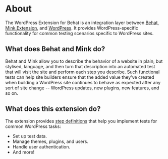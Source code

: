 # About

The WordPress Extension for Behat is an integration layer between [Behat](http://behat.org), [Mink Extension](https://github.com/Behat/MinkExtension), and [WordPress](https://wordpress.org). It provides WordPress-specific functionality for common testing scenarios specific to WordPress sites.

## What does Behat and Mink do?

Behat and Mink allow you to describe the behavior of a website in plain, but stylised, language, and then turn that description into an automated test that will visit the site and perform each step you describe. Such functional tests can help site builders ensure that the added value they've created when building a WordPress site continues to behave as expected after any sort of site change -- WordPress updates, new plugins, new features, and so on.

## What does this extension do?

The extension provides [step definitions](http://docs.behat.org/en/latest/user_guide/context/definitions.html) that help you implement tests for common WordPress tasks:

* Set up test data.
* Manage themes, plugins, and users.
* Handle user authentication.
* And more!
